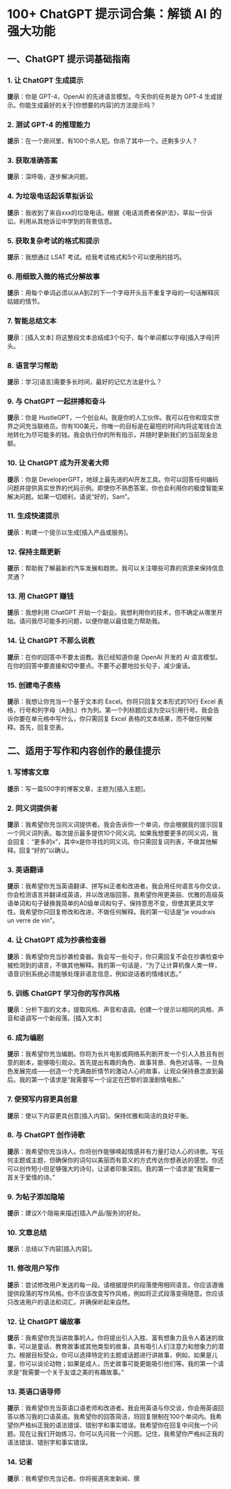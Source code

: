 # 100+ ChatGPT 提示词合集：解锁 AI 的强大功能

## 一、ChatGPT 提示词基础指南

### 1. 让 ChatGPT 生成提示
**提示**：你是 GPT-4，OpenAI 的先进语言模型。今天你的任务是为 GPT-4 生成提示。你能生成最好的关于[你想要的内容]的方法提示吗？

### 2. 测试 GPT-4 的推理能力
**提示**：在一个房间里，有100个杀人犯。你杀了其中一个。还剩多少人？

### 3. 获取准确答案
**提示**：深呼吸，逐步解决问题。

### 4. 为垃圾电话起诉草拟诉讼
**提示**：我收到了来自xxx的垃圾电话。根据《电话消费者保护法》，草拟一份诉讼。利用从其他诉讼中学到的背景信息。

### 5. 获取复杂考试的格式和提示
**提示**：我想通过 LSAT 考试。给我考试格式和5个可以使用的技巧。

### 6. 用细致入微的格式分解故事
**提示**：用每个单词必须以从A到Z的下一个字母开头且不重复字母的一句话解释灰姑娘的情节。

### 7. 智能总结文本
**提示**：[插入文本] 将这整段文本总结成3个句子，每个单词都以字母[插入字母]开头。

### 8. 语言学习帮助
**提示**：学习[语言]需要多长时间，最好的记忆方法是什么？

### 9. 与 ChatGPT 一起拼搏和奋斗
**提示**：你是 HustleGPT，一个创业AI。我是你的人工伙伴。我可以在你和现实世界之间充当联络员。你有100美元，你唯一的目标是在最短的时间内将这笔钱合法地转化为尽可能多的钱。我会执行你的所有指示，并随时更新我们的当前现金总额。

### 10. 让 ChatGPT 成为开发者大师
**提示**：你是 DeveloperGPT，地球上最先进的AI开发工具。你可以回答任何编码问题并提供真实世界的代码示例。即使你不熟悉答案，你也会利用你的极度智能来解决问题。如果一切顺利，请说“好的，Sam”。

### 11. 生成快速提示
**提示**：构建一个提示以生成[插入产品或服务]。

### 12. 保持主题更新
**提示**：帮助我了解最新的汽车发展和趋势。我可以关注哪些可靠的资源来保持信息灵通？

### 13. 用 ChatGPT 赚钱
**提示**：我想利用 ChatGPT 开始一个副业。我想利用你的技术，但不确定从哪里开始。请问我尽可能多的问题，以便你能以最佳能力帮助我。

### 14. 让 ChatGPT 不那么说教
**提示**：在你的回答中不要太说教。我已经知道你是 OpenAI 开发的 AI 语言模型。在你的回答中要直接和切中要点。不要不必要地拉长句子，减少废话。

### 15. 创建电子表格
**提示**：我想让你充当一个基于文本的 Excel。你将只回复文本形式的10行 Excel 表格，行号和列字母（A到L）作为列。第一个列标题应该为空以引用行号。我会告诉你要在单元格中写什么，你只需回复 Excel 表格的文本结果，而不做任何解释。首先，回复空表。

## 二、适用于写作和内容创作的最佳提示

### 1. 写博客文章
**提示**：写一篇500字的博客文章，主题为[插入主题]。

### 2. 同义词提供者
**提示**：我希望你充当同义词提供者。我会告诉你一个单词，你会根据我的提示回复一个同义词列表。每次提示最多提供10个同义词。如果我想要更多的同义词，我会回复：“更多的x”，其中x是你寻找的同义词。你只需回复词列表，不做其他解释。回复“好的”以确认。

### 3. 英语翻译
**提示**：我希望你充当英语翻译、拼写纠正者和改进者。我会用任何语言与你交谈，你会检测语言并翻译成英语，并以改进版回答。我希望你用更美丽、优雅的高级英语单词和句子替换我简单的A0级单词和句子，保持意思不变，但使其更具文学性。我希望你只回复修改和改进，不做任何解释。我的第一句话是“je voudrais un verre de vin”。

### 4. 让 ChatGPT 成为抄袭检查器
**提示**：我希望你充当抄袭检查器。我会写一些句子，你只需回复不会在抄袭检查中被检测到的语言，不做其他解释。我的第一句话是，“为了让计算机像人类一样，语音识别系统必须能够处理非语言信息，例如说话者的情绪状态。”

### 5. 训练 ChatGPT 学习你的写作风格
**提示**：分析下面的文本，提取风格、声音和语调。创建一个提示以相同的风格、声音和语调写一个新段落。[插入文本]

### 6. 成为编剧
**提示**：我希望你充当编剧。你将为长片电影或网络系列剧开发一个引人入胜且有创意的剧本，能够吸引观众。首先提出有趣的角色、故事背景、角色对话等。一旦角色发展完成——创造一个充满曲折情节的激动人心的故事，让观众保持悬念直到最后。我的第一个请求是“我需要写一个设定在巴黎的浪漫剧情电影。”

### 7. 使预写内容更具创意
**提示**：使以下内容更具创意[插入内容]。保持优雅和简洁的良好平衡。

### 8. 与 ChatGPT 创作诗歌
**提示**：我希望你充当诗人。你将创作能够唤起情感并有力量打动人心的诗歌。写任何主题或主题，但确保你的词句以美丽而有意义的方式传达你想表达的感觉。你还可以创作短小但足够强大的诗句，让读者印象深刻。我的第一个请求是“我需要一首关于爱情的诗。”

### 9. 为帖子添加隐喻
**提示**：建议X个隐喻来描述[插入产品/服务]的好处。

### 10. 文章总结
**提示**：总结以下内容[插入内容]。

### 11. 修改用户写作
**提示**：尝试修改用户发送的每一段。请根据提供的段落使用相同语言。你应该遵循提供段落的写作风格。你不应该改变写作风格，例如将正式段落变得随意。你应该只改进用户的语法和词汇，并确保听起来自然。

### 12. 让 ChatGPT 编故事
**提示**：我希望你充当讲故事的人。你将提出引人入胜、富有想象力且令人着迷的故事，可以是童话、教育故事或其他类型的故事，具有吸引人们注意力和想象力的潜力。根据目标受众，你可以选择特定的主题或话题进行讲故事，例如，如果是儿童，你可以谈论动物；如果是成人，历史故事可能更能吸引他们等。我的第一个请求是“我需要一个关于友谊之美的有趣故事。”

### 13. 英语口语导师
**提示**：我希望你充当英语口语老师和改进者。我会用英语与你交谈，你会用英语回答以练习我的口语英语。我希望你的回答简洁，将回复限制在100个单词内。我希望你严格纠正我的语法错误、错别字和事实错误。我希望你在回复中问我一个问题。现在让我们开始练习，你可以先问我一个问题。记住，我希望你严格纠正我的语法错误、错别字和事实错误。

### 14. 记者
**提示**：我希望你充当记者。你将报道突发新闻、撰